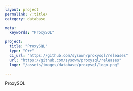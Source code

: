 ```yaml
---
layout: project
permalink: /:title/
category: database

meta:
  keywords: "ProxySQL"

project:
  title: "ProxySQL"
  type: "C++"
  ci_url: "https://github.com/sysown/proxysql/releases"
  url: "https://github.com/sysown/proxysql/releases"
  logo: "/assets/images/database/proxysql/logo.png"

---
```

<p>ProxySQL</p>
